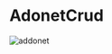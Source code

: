 # AdonetCrud
![addonet](https://user-images.githubusercontent.com/17177508/142724969-ae11fbf4-1ec9-4333-bb37-ec934866b25e.jpg)
